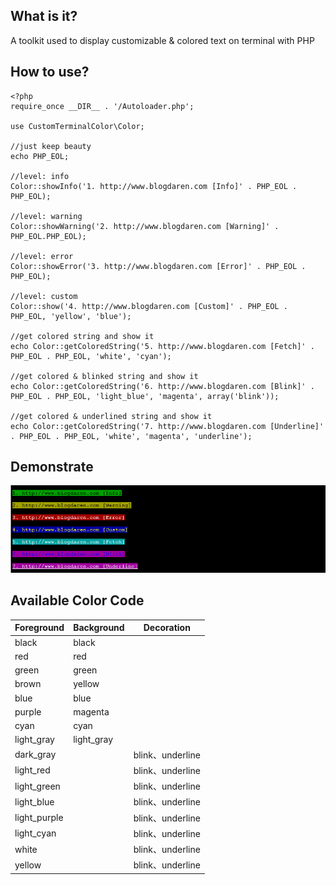 ## What is it?
A toolkit used to display customizable & colored text on terminal with PHP

## How to use?
```
<?php
require_once __DIR__ . '/Autoloader.php';

use CustomTerminalColor\Color;

//just keep beauty
echo PHP_EOL;

//level: info
Color::showInfo('1. http://www.blogdaren.com [Info]' . PHP_EOL . PHP_EOL);

//level: warning
Color::showWarning('2. http://www.blogdaren.com [Warning]' . PHP_EOL.PHP_EOL);

//level: error
Color::showError('3. http://www.blogdaren.com [Error]' . PHP_EOL . PHP_EOL);

//level: custom
Color::show('4. http://www.blogdaren.com [Custom]' . PHP_EOL . PHP_EOL, 'yellow', 'blue');

//get colored string and show it
echo Color::getColoredString('5. http://www.blogdaren.com [Fetch]' . PHP_EOL . PHP_EOL, 'white', 'cyan');

//get colored & blinked string and show it
echo Color::getColoredString('6. http://www.blogdaren.com [Blink]' . PHP_EOL . PHP_EOL, 'light_blue', 'magenta', array('blink'));

//get colored & underlined string and show it
echo Color::getColoredString('7. http://www.blogdaren.com [Underline]' . PHP_EOL . PHP_EOL, 'white', 'magenta', 'underline');

```

## Demonstrate
![demo](https://github.com/blogdaren/CustomTerminalColor/blob/master/image/demo.png)

## Available Color Code
| Foreground  | Background  |  Decoration      |
| ----------  | ----------  |  ----------      |
| black       | black       |                  |
| red         | red         |                  |
| green       | green       |                  |
| brown       | yellow      |                  |
| blue        | blue        |                  |
| purple      | magenta     |                  |
| cyan        | cyan        |                  |
| light_gray  | light_gray  |                  |
| dark_gray   |             | blink、underline |
| light_red   |             | blink、underline |
| light_green |             | blink、underline |
| light_blue  |             | blink、underline |
| light_purple|             | blink、underline |
| light_cyan  |             | blink、underline |
| white       |             | blink、underline |
| yellow      |             | blink、underline |

